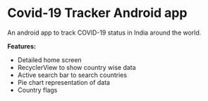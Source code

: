 # Covid-19 Tracker Android app

An android app to track COVID-19 status in India around the world.

<b> Features: </b> 
<ul>
  <li> Detailed home screen </li>
  <li> RecyclerView to show country wise data </li>
  <li> Active search bar to search countries </li>
  <li> Pie chart representation of data </li>
  <li> Country flags </li>
</ul>
